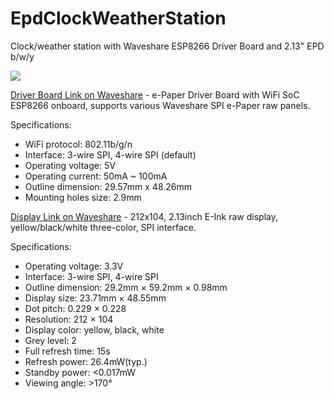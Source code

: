# EpdClockWeatherStation
Clock/weather station with Waveshare ESP8266 Driver Board and 2.13" EPD b/w/y


![](https://raw.githubusercontent.com/haydnady/EpdClockWeatherStation/master/Images/Universal%20e-Paper%20Driver%20Board%20with%20WiFi%20SoC%20ESP8266%20onboard%2C%20supports%20various%20Waveshare%20SPI%20e-Paper.png)

[Driver Board Link on Waveshare](https://www.waveshare.com/e-Paper-ESP8266-Driver-Board.htm "Waveshare ESP8266 Driver Board") - e-Paper Driver Board with WiFi SoC ESP8266 onboard, supports various Waveshare SPI e-Paper raw panels.

Specifications:
   - WiFi protocol: 802.11b/g/n
   - Interface: 3-wire SPI, 4-wire SPI (default)
   - Operating voltage: 5V
   - Operating current: 50mA ~ 100mA
   - Outline dimension: 29.57mm x 48.26mm
   - Mounting holes size: 2.9mm



[Display Link on Waveshare](https://www.waveshare.com/2.13inch-e-Paper-C.htm "Waveshare 2.13\" EPD b/w/y") - 212x104, 2.13inch E-Ink raw display, yellow/black/white three-color, SPI interface.

Specifications:
   - Operating voltage: 3.3V
   - Interface: 3-wire SPI, 4-wire SPI
   - Outline dimension: 29.2mm × 59.2mm × 0.98mm
   - Display size: 23.71mm × 48.55mm
   - Dot pitch: 0.229 × 0.228
   - Resolution: 212 × 104
   - Display color: yellow, black, white
   - Grey level: 2
   - Full refresh time: 15s
   - Refresh power: 26.4mW(typ.)
   - Standby power: <0.017mW
   - Viewing angle: >170°
